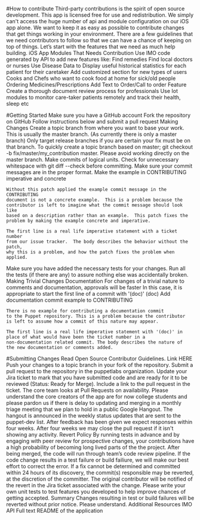 #How to contribute
Third-party contributions is the spirit of open source development. This app is licensed free for use and redistribution. We simply can't access the huge number of api and module configuration on our iOS app alone. We want to keep it as easy as possible to contribute changes that get things working in your environment. There are a few guidelines that we need contributors to follow so that we can have a chance of keeping on top of things. Let’s start with the features that we need as much help building.
iOS App Modules That Needs Contribution
Use IMO code generated by API to add new features like:
Find remedies
Find local doctors or nurses
Use Disease Data to Display useful historical statistics for each patient for their caretaker
Add customized section for new types of users
Cooks and Chefs who want to cook food at home for sick/old people
Ordering Medicines/Prescriptions
Add Text to Order/Call to order Feature
Create a thorough document review process for professionals
Use Iot modules to monitor care-taker patients remotely and track their health, sleep etc

#Getting Started
Make sure you have a GitHub account
Fork the repository on GitHub
Follow instructions below and submit a pull request
Making Changes
Create a topic branch from where you want to base your work.
This is usually the master branch. (As currently there is only a master branch)
Only target release branches if you are certain your fix must be on that branch.
To quickly create a topic branch based on master; git checkout -b fix/master/my_contribution master. Please avoid working directly on the master branch.
Make commits of logical units.
Check for unnecessary whitespace with git diff --check before committing.
Make sure your commit messages are in the proper format.
   Make the example in CONTRIBUTING imperative and concrete

    Without this patch applied the example commit message in the CONTRIBUTING
    document is not a concrete example.  This is a problem because the
    contributor is left to imagine what the commit message should look like
    based on a description rather than an example.  This patch fixes the
    problem by making the example concrete and imperative.

    The first line is a real life imperative statement with a ticket number
    from our issue tracker.  The body describes the behavior without the patch,
    why this is a problem, and how the patch fixes the problem when applied.


Make sure you have added the necessary tests for your changes.
Run all the tests (if there are any) to assure nothing else was accidentally broken.
Making Trivial Changes
Documentation
For changes of a trivial nature to comments and documentation, approvals will be faster In this case, it is appropriate to start the first line of a commit with '(doc)'
   (doc) Add documentation commit example to CONTRIBUTING

    There is no example for contributing a documentation commit
    to the Puppet repository. This is a problem because the contributor
    is left to assume how a commit of this nature may appear.

    The first line is a real life imperative statement with '(doc)' in
    place of what would have been the ticket number in a
    non-documentation related commit. The body describes the nature of
    the new documentation or comments added.


#Submitting Changes
Read Open Source Contributor Guidelines. Link HERE
Push your changes to a topic branch in your fork of the repository.
Submit a pull request to the repository in the puppetlabs organization.
Update your Jira ticket to mark that you have submitted code and are ready for it to be reviewed (Status: Ready for Merge).
Include a link to the pull request in the ticket.
The core team looks at Pull Requests on availability. Please understand the core creators of the app are for now college students and please pardon us if there is delay to updating and merging in a monthly triage meeting that we plan to hold in a public Google Hangout. The hangout is announced in the weekly status updates that are sent to the puppet-dev list. 
After feedback has been given we expect responses within four weeks. After four weeks we may close the pull request if it isn't showing any activity.
Revert Policy
By running tests in advance and by engaging with peer review for prospective changes, your contributions have a high probability of becoming long lived parts of the the project. After being merged, the code will run through team’s code review pipeline.
If the code change results in a test failure or build failiure, we will make our best effort to correct the error. If a fix cannot be determined and committed within 24 hours of its discovery, the commit(s) responsible may be reverted, at the discretion of the committer. 
The original contributor will be notified of the revert in the Jira ticket associated with the change. Please write your own unit tests to test features you developed to help improve chances of getting accepted.
Summary
Changes resulting in test or build failures will be reverted without prior notice. Please understand.
Additional Resources
IMO API
Full text README of the application


